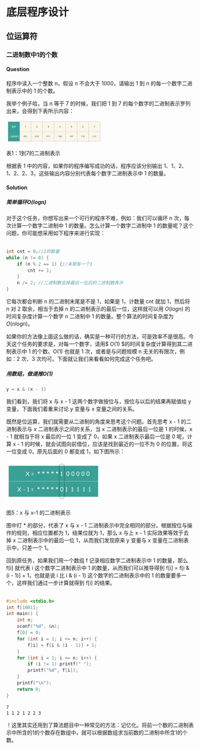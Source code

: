 # 底层程序设计

## 位运算符

### 二进制数中1的个数

#### Question

程序中读入一个整数 n，假设 n 不会大于 1000，请输出 1 到 n 的每一个数字二进制表示中的 1 的个数。

我举个例子哈，当 n 等于 7 的时候，我们把 1 到 7 的每个数字的二进制表示罗列出来，会得到下表所示内容：

<img src="img/image-20220324105318005.png" alt="image-20220324105318005" style="zoom: 25%;" />

表1：1到7的二进制表示

根据表 1 中的内容，如果你的程序编写成功的话，程序应该分别输出 1、1、2、1、2、2、3，这些输出内容分别代表每个数字二进制表示中 1 的数量。

#### Solution

##### 简单循环$O(logn)$

对于这个任务，你想写出来一个可行的程序不难，例如：我们可以循环 n 次，每次计算一个数字二进制中 1 的数量。怎么计算一个数字二进制中 1 的数量呢？这个问题，你可能想采用如下程序来进行实现：

```c

int cnt = 0;//1的数量
while (n != 0) {
    if (n % 2 == 1) {//末尾有一个1
        cnt += 1; 
    }
    n /= 2; //二进制数去掉最后一位后的二进制数表示
}
```

它每次都会判断 n 的二进制末尾是不是 1，如果是 1，计数量 cnt 就加 1，然后将 n 对 2 取余，相当于去掉 n 的二进制表示的最后一位，这样就可以用 $O(logn)$ 的时间复杂度计算一个数字 n 二进制中 1 的数量。整个算法的时间复杂度为$O(nlogn)$。

如果你的方法像上面这么做的话，确实是一种可行的方法，可是效率不是很高。今天这个任务的要求是，对每一个数字，请用$ O(1) $的时间复杂度计算得到其二进制表示中 1 的个数。O(1) 也就是 1 次，或者是与问题规模 n 无关的有限次，例如：2 次、3 次均可。下面就让我们来看看如何完成这个任务吧。

##### 用数组，做递推$O(1)$

```c
y = x & (x - 1)
```

我们看到，我们将 x 与 x - 1 这两个数字做按位与，按位与以后的结果再赋值给 y 变量，下面我们着重来讨论 y 变量与 x 变量之间的关系。

既然是位运算，我们就需要从二进制的角度来思考这个问题。首先思考 x - 1 的二进制表示与 x 二进制表示之间的关系，当 x 二进制表示的最后一位是 1 的时候，x - 1 就相当于将 x 最后的一位 1 变成了 0，如果 x 二进制表示最后一位是 0 呢，计算 x - 1 的时候，就会试图向前借位，应该是找到最近的一位不为 0 的位置，将这一位变成 0，原先后面的 0 都变成 1，如下图所示：

<img src="img/image-20220324162503418.png" alt="image-20220324162503418" style="zoom: 25%;" />

图5：x 与 x-1 的二进制表示

图中打 * 的部分，代表了 x 与 x - 1 二进制表示中完全相同的部分。根据按位与操作的规则，相应位置都为 1，结果位就为 1，那么 x 与上 x - 1 实际效果等效于去掉 x 二进制表示中的最后一位 1，从而我们发现原来 y 变量与 x 变量在二进制表示中，只差一个 1。

回到原任务，如果我们用一个数组 f 记录相应数字二进制表示中 1 的数量，那么 f[i] 就代表 i 这个数字二进制表示中 1 的数量，从而我们可以推导得到 f[i] = f[i & (i - 1)] + 1，也就是说 i 比 i & (i - 1) 这个数字的二进制表示中的 1 的数量要多一个，这样我们通过一步计算就得到 f[i] 的结果。

```c

#include <stdio.h>
int f[1001];
int main() {
    int n;
    scanf("%d", &n);
    f[0] = 0;
    for (int i = 1; i <= n; i++) {
        f[i] = f[i & (i - 1)] + 1;
    }
    for (int i = 1; i <= n; i++) {
        if (i != 1) printf(" ");
        printf("%d", f[i]);
    }
    printf("\n");
    return 0;
}
```

```shell
7
1 1 2 1 2 2 3
```

！这里其实还用到了算法题目中一种常见的方法：记忆化。将前一个数的二进制表示中所含的1的个数存在数组中，就可以根据数组求当前数的二进制中所含1的个数。
